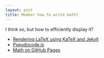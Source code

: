 ```yaml
---
layout: post
title: Member how to write math?
---
```


I think so, but how to efficiently display it?

  * [Rendering LaTeX using KaTeX and Jekyll](https://xuc.me/blog/katex-and-jekyll/)
  * [Pseudocode.js](http://www.tatetian.io/pseudocode.js/)
  * [Math on GitHub Pages](http://g14n.info/2014/09/math-on-github-pages/)
